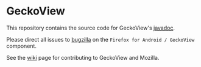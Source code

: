 # GeckoView

This repository contains the source code for GeckoView's
[javadoc](https://mozilla.github.io/geckoview/javadoc/mozilla-central/).

Please direct all issues to
[bugzilla](https://bugzilla.mozilla.org/enter_bug.cgi?product=Firefox%20for%20Android)
on the `Firefox for Android / GeckoView` component.

See the [wiki](https://wiki.mozilla.org/Mobile/GeckoView) page for contributing
to GeckoView and Mozilla.
